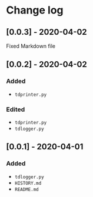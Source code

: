 # Change log

## [0.0.3] - 2020-04-02

Fixed Markdown file

## [0.0.2] - 2020-04-02

### Added
- `tdprinter.py`

### Edited
- `tdprinter.py`
- `tdlogger.py`

## [0.0.1] - 2020-04-01

### Added
- `tdlogger.py`
- `HISTORY.md`
- `README.md`
